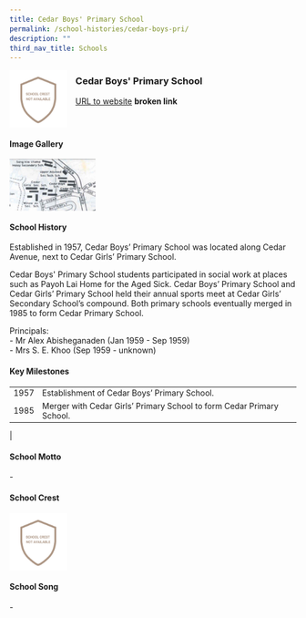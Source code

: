 ```yaml
---
title: Cedar Boys' Primary School
permalink: /school-histories/cedar-boys-pri/
description: ""
third_nav_title: Schools
---
```

<img src="/images/cedarboyspri1.png" style="width:20%;margin-right:15px;" align = "left">

### **Cedar Boys' Primary School**
[URL to website](https://academyofsingaporeteachers.moe.edu.sg/moehc/school-histories/school/-) **broken link**
<br clear="left">

#### **Image Gallery**

<p><a href="https://d1yxymztqoj7qn.amplifyapp.com/images/cedarboyspri2.jpg">  
<img src="/images/cedarboyspri2.jpg" style="width:30%;margin-right:15px;" align = "left">
</a></p>

<br clear="left">

#### **School History**
Established in 1957, Cedar Boys’ Primary School was located along Cedar Avenue, next to Cedar Girls’ Primary School.  
  
Cedar Boys' Primary School students participated in social work at places such as Payoh Lai Home for the Aged Sick. Cedar Boys’ Primary School and Cedar Girls’ Primary School held their annual sports meet at Cedar Girls’ Secondary School’s compound. Both primary schools eventually merged in 1985 to form Cedar Primary School.  
  
Principals:<br>
\- Mr Alex Abisheganaden (Jan 1959 - Sep 1959)<br>
\- Mrs S. E. Khoo (Sep 1959 - unknown)

#### **Key Milestones**

|  |  |
|:---:|---|
| 1957 | Establishment of Cedar Boys’ Primary School. |
| 1985 | Merger with Cedar Girls’ Primary School to form Cedar Primary School. |
|

#### **School Motto**
\- 

#### **School Crest**
<img src="/images/cedarboyspri1.png" style="width:20%;margin-right:15px;" align = "left">

<br clear="left">

#### **School Song**
\-